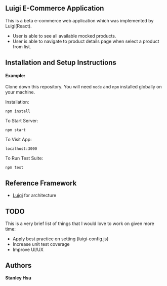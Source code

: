 ## Luigi E-Commerce Application

This is a beta e-commerce web application which was implemented by Luigi(React).

* User is able to see all available mocked products.
* User is able to navigate to product details page when select a product from list.

## Installation and Setup Instructions

#### Example:  

Clone down this repository. You will need `node` and `npm` installed globally on your machine.  

Installation:

`npm install`

To Start Server:

`npm start`

To Visit App:

`localhost:3000`

To Run Test Suite:  

`npm test`

## Reference Framework
* [Luigi](https://luigi-project.io/) for architecture

## TODO
This is a very brief list of things that I would love to work on given more time:
* Apply best practice on setting (luigi-config.js)
* Increase unit test coverage
* Improve UI/UX

## Authors

**Stanley Hsu**
